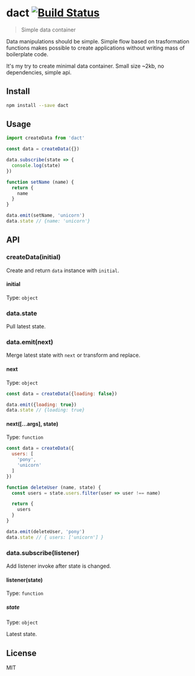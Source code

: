 # dact [![Build Status][travis-image]][travis-url]

> Simple data container

Data manipulations should be simple. Simple flow based on trasformation functions makes possible
to create applications without writing mass of boilerplate code.

It's my try to create minimal data container. Small size ~2kb, no dependencies, simple api.

## Install

```sh
npm install --save dact
```

## Usage

```js
import createData from 'dact'

const data = createData({})

data.subscribe(state => {
  console.log(state)
})

function setName (name) {
  return {
    name
  }
}

data.emit(setName, 'unicorn')
data.state // {name: 'unicorn'}
```

## API

### createData(initial)

Create and return `data` instance with `initial`.

#### initial

Type: `object`

### data.state

Pull latest state.

### data.emit(next)

Merge latest state with `next` or transform and replace.

#### next

Type: `object`

```js
const data = createData({loading: false})

data.emit({loading: true})
data.state // {loading: true}
```

#### next([...args], state)

Type: `function`

```js
const data = createData({
  users: [
    'pony',
    'unicorn'
  ]
})

function deleteUser (name, state) {
  const users = state.users.filter(user => user !== name)

  return {
    users
  }
}

data.emit(deleteUser, 'pony')
data.state // { users: ['unicorn'] }
```

### data.subscribe(listener)

Add listener invoke after state is changed.

#### listener(state)

Type: `function`

##### state

Type: `object`

Latest state.

## License

MIT

[travis-url]: https://travis-ci.org/andrepolischuk/dact
[travis-image]: https://travis-ci.org/andrepolischuk/dact.svg?branch=master
